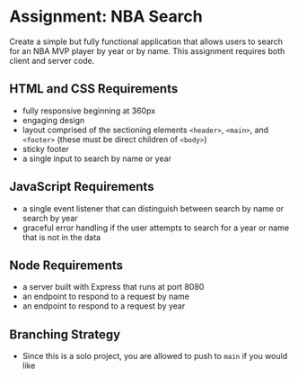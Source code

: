 # Assignment: NBA Search

Create a simple but fully functional application that allows users to search for an NBA MVP player by year or by name. This assignment requires both client and server code.

## HTML and CSS Requirements
* fully responsive beginning at 360px
* engaging design
* layout comprised of the sectioning elements `<header>`, `<main>`, and `<footer>` (these must be direct children of `<body>`)
* sticky footer
* a single input to search by name or year

## JavaScript Requirements
* a single event listener that can distinguish between search by name or search by year
* graceful error handling if the user attempts to search for a year or name that is not in the data

## Node Requirements
* a server built with Express that runs at port 8080
* an endpoint to respond to a request by name
* an endpoint to respond to a request by year

## Branching Strategy
* Since this is a solo project, you are allowed to push to `main` if you would like